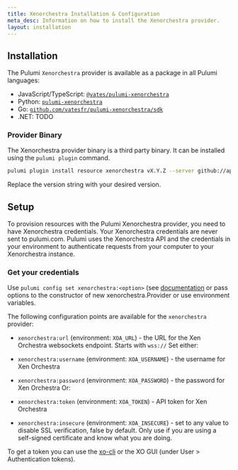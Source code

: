 ```yaml
---
title: Xenorchestra Installation & Configuration
meta_desc: Information on how to install the Xenorchestra provider.
layout: installation
---
```


## Installation

The Pulumi `Xenorchestra` provider is available as a package in all Pulumi languages:

* JavaScript/TypeScript: [`@vates/pulumi-xenorchestra`](https://www.npmjs.com/package/@vates/pulumi-xenorchestra)
* Python: [`pulumi-xenorchestra`](https://pypi.org/project/pulumi-xenorchestra/)
* Go: [`github.com/vatesfr/pulumi-xenorchestra/sdk`](https://pkg.go.dev/github.com/vatesfr/pulumi-xenorchestra/sdk)
* .NET: TODO

### Provider Binary

The Xenorchestra provider binary is a third party binary. It can be installed using the `pulumi plugin` command.

```bash
pulumi plugin install resource xenorchestra vX.Y.Z --server github://api.github.com/vatesfr/pulumi-xenorchestra
```

Replace the version string with your desired version.

## Setup

To provision resources with the Pulumi Xenorchestra provider, you need to have Xenorchestra credentials.
Your Xenorchestra credentials are never sent to pulumi.com. Pulumi uses the Xenorchestra API and the credentials in your environment to authenticate requests from your computer to your Xenorchestra instance.

### Get your credentials

Use `pulumi config set xenorchestra:<option>` (see [documentation](https://www.pulumi.com/docs/concepts/config/) or pass options to the constructor of new xenorchestra.Provider or use environment variables.

The following configuration points are available for the `xenorchestra` provider:

- `xenorchestra:url` (environment: `XOA_URL`) - the URL for the Xen Orchestra websockets endpoint. Starts with `wss://`
Set either:
- `xenorchestra:username` (environment: `XOA_USERNAME`) - the username for Xen Orchestra
- `xenorchestra:password` (environment: `XOA_PASSWORD`) - the password for Xen Orchestra
Or:
- `xenorchestra:token` (environment: `XOA_TOKEN`) - API token for Xen Orchestra

- `xenorchestra:insecure` (environment: `XOA_INSECURE`) - set to any value to disable SSL verification, false by default. Only use if you are using a self-signed certificate and know what you are doing.


To get a token you can use the [xo-cli](https://docs.xen-orchestra.com/architecture#xo-cli-cli) or the XO GUI (under User > Authentication tokens).

